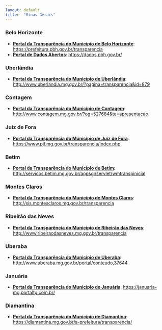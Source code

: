 ```yaml
---
layout: default
title:  "Minas Gerais"
---
```


### Belo Horizonte

-   **[Portal da Transparência do Município de Belo Horizonte](https://prefeitura.pbh.gov.br/transparencia)**: https://prefeitura.pbh.gov.br/transparencia
-   **[Portal de Dados Abertos](https://dados.pbh.gov.br/)**: https://dados.pbh.gov.br/

### Uberlândia

-   **[Portal da Transparência do Município de Uberlândia](http://www.uberlandia.mg.gov.br/?pagina=transparencia&id=879)**: http://www.uberlandia.mg.gov.br/?pagina=transparencia&id=879

### Contagem

-   **[Portal da Transparência do Município de Contagem](http://www.contagem.mg.gov.br/?og=527684&te=apresentacao)**: http://www.contagem.mg.gov.br/?og=527684&te=apresentacao

### Juiz de Fora

-   **[Portal da Transparência do Município de Juiz de Fora](https://www.pjf.mg.gov.br/transparencia/index.php)**: https://www.pjf.mg.gov.br/transparencia/index.php

### Betim

-   **[Portal da Transparência do Município de Betim](http://servicos.betim.mg.gov.br/appsgi/servlet/wmtranspinicial)**: http://servicos.betim.mg.gov.br/appsgi/servlet/wmtranspinicial

### Montes Claros

-   **[Portal da Transparência do Município de Montes Claros](http://sis.montesclaros.mg.gov.br/transparencia)**: http://sis.montesclaros.mg.gov.br/transparencia

### Ribeirão das Neves

-   **[Portal da Transparência do Município de Ribeirão das Neves](http://www.ribeiraodasneves.mg.gov.br/transparencia)**: http://www.ribeiraodasneves.mg.gov.br/transparencia

### Uberaba

-   **[Portal da Transparência do Município de Uberaba](http://www.uberaba.mg.gov.br/portal/conteudo,37644)**: http://www.uberaba.mg.gov.br/portal/conteudo,37644

### Januária   

-   **[Portal da Transparência do Município de Januária](https://januaria-mg.portaltp.com.br/)**: https://januaria-mg.portaltp.com.br/

### Diamantina   

-   **[Portal da Transparência do Município de Diamantina](https://diamantina.mg.gov.br/a-prefeitura/transparencia/)**: https://diamantina.mg.gov.br/a-prefeitura/transparencia/
